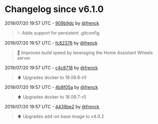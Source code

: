 # Changelog since v6.1.0

2019/07/20 19:57 UTC - [909b9dc](https://github.com/hassio-addons/addon-ssh/commit/909b9dca802b35bfcfd0e6c148dec6e7356deb45) by [@frenck](https://github.com/frenck)
> :sparkles: Adds support for persistent .gitconfig 

2019/07/20 19:57 UTC - [fc82376](https://github.com/hassio-addons/addon-ssh/commit/fc823769277d9ed9f7720511f0ca755d0ebba6d5) by [@frenck](https://github.com/frenck)
> :racehorse: Improves build speed by leveraging the Home Assistant Wheels server 

2019/07/20 19:57 UTC - [c4c8718](https://github.com/hassio-addons/addon-ssh/commit/c4c8718dc8e2be059b8d011ad6bdb67f6cf4389d) by [@frenck](https://github.com/frenck)
> :arrow_up: Upgrades docker to 18.09.8-r0 

2019/07/20 19:57 UTC - [4b8f05a](https://github.com/hassio-addons/addon-ssh/commit/4b8f05a530f7d78276e631ecfe5a6aeefb9e6c7f) by [@frenck](https://github.com/frenck)
> :arrow_up: Upgrades docker to 18.09.7-r0 

2019/07/20 19:57 UTC - [4439be2](https://github.com/hassio-addons/addon-ssh/commit/4439be2ccf99c2af7d33547cbd4ca269b13eda27) by [@frenck](https://github.com/frenck)
> :arrow_up: Upgrades add-on base image to v4.0.2 

